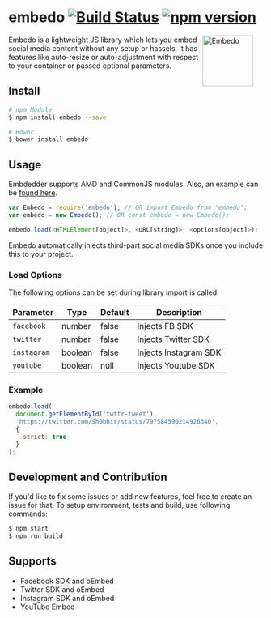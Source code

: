 embedo [![Build Status](https://api.travis-ci.org/shobhitsharma/embedo.svg)](https://travis-ci.org/shobhitsharma/embedo) [![npm version](https://badge.fury.io/js/embedo.svg)](https://badge.fury.io/js/embedo)
=============

<img align="right" width="100" height="100"
     title="Embedo"
     src="https://s16.postimg.org/5aauaeih1/embed.png" style="margin-right: 20px;">

Embedo is a lightweight JS library which lets you embed social media content without any setup or hassels. It has features like auto-resize or auto-adjustment with respect to your container or passed optional parameters.

## Install

```sh
# npm Module
$ npm install embedo --save

# Bower
$ bower install embedo
```

## Usage

Embdedder supports AMD and CommonJS modules. Also, an example can be [found here](https://github.com/shobhitsharma/embedo/tree/master/example).

```js
var Embedo = require('embedo'); // OR import Embedo from 'embedo';
var embedo = new Embedo(); // OR const embedo = new Embedo();

embedo.load(<HTMLElement[object]>, <URL[string]>, <options[object]>);
```

Embedo automatically injects third-part social media SDKs once you include this to your project.

### Load Options

The following options can be set during library import is called:

| Parameter       | Type     | Default    | Description                                     |
| -------------   |----------|------------|-------------------------------------------------|
| `facebook`      | number   | false      | Injects FB SDK                                  |
| `twitter`       | number   | false      | Injects Twitter SDK                             |
| `instagram`     | boolean  | false      | Injects Instagram SDK                           |
| `youtube`       | boolean  | null       | Injects Youtube SDK                             |

### Example

```js
embedo.load(
  document.getElementById('twttr-tweet'),
  'https://twitter.com/Sh0bhit/status/797584590214926340',
  {
    strict: true
  }
);
```

## Development and Contribution

If you'd like to fix some issues or add new features, feel free to create an issue for that.
To setup environment, tests and build, use following commands:

```bash
$ npm start
$ npm run build
```

## Supports

- Facebook SDK and oEmbed
- Twitter SDK and oEmbed
- Instagram SDK and oEmbed
- YouTube Embed


